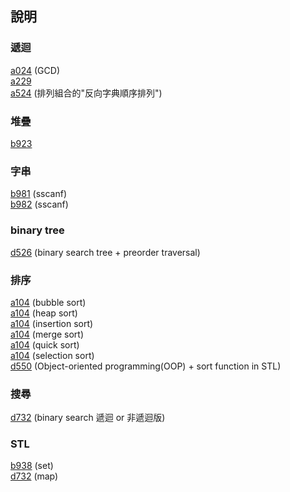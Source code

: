﻿## 說明

### 遞迴  
[a024](https://zerojudge.tw/ShowProblem?problemid=a024) (GCD)  
[a229](https://zerojudge.tw/ShowProblem?problemid=a229)  
[a524](https://zerojudge.tw/ShowProblem?problemid=a524) (排列組合的"反向字典順序排列")  


### 堆疊
[b923](https://zerojudge.tw/ShowProblem?problemid=b923)  


### 字串
[b981](https://zerojudge.tw/ShowProblem?problemid=b981) (sscanf)  
[b982](https://zerojudge.tw/ShowProblem?problemid=b982) (sscanf)  


### binary tree
[d526](https://zerojudge.tw/ShowProblem?problemid=d526) (binary search tree + preorder traversal)  


### 排序
[a104](https://zerojudge.tw/ShowProblem?problemid=a104) (bubble sort)  
[a104](https://zerojudge.tw/ShowProblem?problemid=a104) (heap sort)  
[a104](https://zerojudge.tw/ShowProblem?problemid=a104) (insertion sort)  
[a104](https://zerojudge.tw/ShowProblem?problemid=a104) (merge sort)  
[a104](https://zerojudge.tw/ShowProblem?problemid=a104) (quick sort)  
[a104](https://zerojudge.tw/ShowProblem?problemid=a104) (selection sort)  
[d550](https://zerojudge.tw/ShowProblem?problemid=d550) (Object-oriented programming(OOP) + sort function in STL)  


### 搜尋
[d732](https://zerojudge.tw/ShowProblem?problemid=d732) (binary search 遞迴 or 非遞迴版)  



### STL
[b938](https://zerojudge.tw/ShowProblem?problemid=b938) (set)  
[d732](https://zerojudge.tw/ShowProblem?problemid=d732) (map)  

